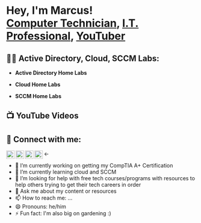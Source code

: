<h1>Hey, I'm Marcus! <br/><a href="https://github.com/MB4IT">Computer Technician</a>, <a href="https://www.linkedin.com/in/mbarnett4it/">I.T. Professional</a>, <a href="https://www.youtube.com/@MarcusBarnett84">YouTuber</a></h1>

<h2>👨‍💻 Active Directory, Cloud, SCCM Labs:</h2>

- <b>Active Directory Home Labs</b>

- <b>Cloud Home Labs</b>

- <b>SCCM Home Labs</b>

<h2>📺 YouTube Videos</h2>

<h2> 🤳 Connect with me:</h2>

[<img align="left" alt="JoshMadakor | YouTube" width="22px" src="https://cdn.jsdelivr.net/npm/simple-icons@v3/icons/youtube.svg" />][youtube]
[<img align="left" alt="JoshMadakor | Twitter" width="22px" src="https://cdn.jsdelivr.net/npm/simple-icons@v3/icons/twitter.svg" />][twitter]
[<img align="left" alt="JoshMadakor | LinkedIn" width="22px" src="https://cdn.jsdelivr.net/npm/simple-icons@v3/icons/linkedin.svg" />][linkedin]
[<img align="left" alt="JoshMadakor | Instagram" width="22px" src="https://cdn.jsdelivr.net/npm/simple-icons@v3/icons/instagram.svg" />][instagram]

[twitter]: https://x.com/MB_4_IT
[youtube]: https://www.youtube.com/@MarcusBarnett84
[instagram]: https://www.instagram.com/mb4it/
[linkedin]: https://www.linkedin.com/in/mbarnett4it/
<-
- 🔭 I’m currently working on getting my CompTIA A+ Certification
- 🌱 I’m currently learning cloud and SCCM
- 🤔 I’m looking for help with free tech courses/programs with resources to help others trying to get their tech careers in order
- 💬 Ask me about my content or resources
- 📫 How to reach me: ...
- 😄 Pronouns: he/him
- ⚡ Fun fact: I'm also big on gardening :)
